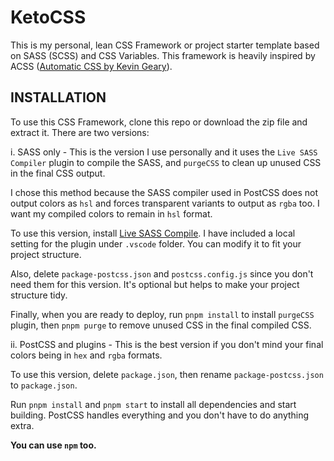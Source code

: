 # KetoCSS

This is my personal, lean CSS Framework or project starter template based on SASS (SCSS) and CSS Variables. This framework is heavily inspired by ACSS ([Automatic CSS by Kevin Geary](https://automaticcss.com/)).

## INSTALLATION

To use this CSS Framework, clone this repo or download the zip file and extract it. There are two versions:

i. SASS only - This is the version I use personally and it uses the `Live SASS Compiler` plugin to compile the SASS, and `purgeCSS` to clean up unused CSS in the final CSS output.

I chose this method because the SASS compiler used in PostCSS does not output colors as `hsl` and forces transparent variants to output as `rgba` too. I want my compiled colors to remain in `hsl` format.

To use this version, install [Live SASS Compile](https://marketplace.visualstudio.com/items?itemName=glenn2223.live-sass&ssr=false). I have included a local setting for the plugin under `.vscode` folder. You can modify it to fit your project structure.

Also, delete `package-postcss.json` and `postcss.config.js` since you don't need them for this version. It's optional but helps to make your project structure tidy.

Finally, when you are ready to deploy, run `pnpm install` to install `purgeCSS` plugin, then `pnpm purge` to remove unused CSS in the final compiled CSS.

ii. PostCSS and plugins - This is the best version if you don't mind your final colors being in `hex` and `rgba` formats.

To use this version, delete `package.json`, then rename `package-postcss.json` to `package.json`.

Run `pnpm install` and `pnpm start` to install all dependencies and start building. PostCSS handles everything and you don't have to do anything extra.

**You can use `npm` too.**
